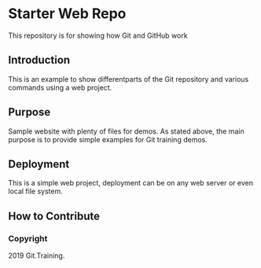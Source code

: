 # Starter Web Repo

This repository is for showing how Git and GitHub work

## Introduction

This is an example to show differentparts of the Git repository and various commands using a web project.

## Purpose

Sample website with plenty of files for demos.
As stated above, the main purpose is to provide simple examples for Git training demos.

## Deployment

This is a simple web project, deployment can be on any web server or even local file system. 

## How to Contribute

### Copyright
2019 Git.Training.